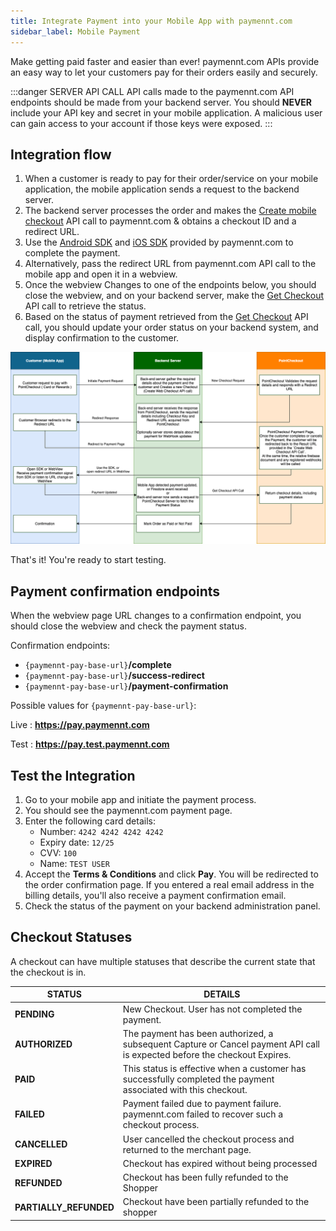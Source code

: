 ```yaml
---
title: Integrate Payment into your Mobile App with paymennt.com
sidebar_label: Mobile Payment
---
```


Make getting paid faster and easier than ever! paymennt.com APIs provide an easy way to let your customers pay for their orders easily and securely.

:::danger SERVER API CALL
API calls made to the paymennt.com API endpoints should be made from your backend server. You should **NEVER** include your API key and secret in your mobile application. A malicious user can gain access to your account if those keys were exposed.
:::

## Integration flow
 
1. When a customer is ready to pay for their order/service on your mobile application, the mobile application sends a request to the backend server.
2. The backend server processes the order and makes the [Create mobile checkout](/api/#operation/create-mobile-checkout) API call to paymennt.com & obtains a checkout ID and a redirect URL.
3. Use the [Android SDK](/docs/integrate/sdks/android) and [iOS SDK](/docs/integrate/sdks/ios) provided by paymennt.com to complete the payment.
4. Alternatively, pass the redirect URL from paymennt.com API call to the mobile app and open it in a webview.
5. Once the webview Changes to one of the endpoints below, you should close the webview, and on your backend server, make  the [Get Checkout](/api/#operation/get-checkout) API call to retrieve the status.
6. Based on the status of payment retrieved from the [Get Checkout](/api/#operation/get-checkout) API call, you should update your order status on your backend system, and display confirmation to the customer.

![Mobile integration flow](/img/docs/integrate/merchant-api/mobile-payment-flow.png)

That's it! You're ready to start testing.

## Payment confirmation endpoints

When the webview page URL changes to a confirmation endpoint, you should close the webview and check the payment status. 

Confirmation endpoints:

* `{paymennt-pay-base-url}`**/complete**
* `{paymennt-pay-base-url}`**/success-redirect**
* `{paymennt-pay-base-url}`**/payment-confirmation**

Possible values for `{paymennt-pay-base-url}`:

Live : **https://pay.paymennt.com**

Test : **https://pay.test.paymennt.com**


## Test the Integration

1. Go to your mobile app and initiate the payment process.
2. You should see the paymennt.com payment page.
3. Enter the following card details:
    * Number: `4242 4242 4242 4242`
    * Expiry date: `12/25`
    * CVV: `100`
    * Name: `TEST USER`
4. Accept the **Terms & Conditions** and click **Pay**. You will be redirected to the order confirmation page. If you entered a real email address in the billing details, you'll also receive a payment confirmation email.
5. Check the status of the payment on your backend administration panel.

## Checkout Statuses

A checkout can have multiple statuses that describe the current state that the checkout is in.

| STATUS                  | DETAILS |
|--                       |--|
| **PENDING**             | New Checkout. User has not completed the payment. |
| **AUTHORIZED**          | The payment has been authorized, a subsequent Capture or Cancel payment API call is expected before the checkout Expires. |
| **PAID**                | This status is effective when a customer has successfully completed the payment associated with this checkout. |
| **FAILED**              | Payment failed due to payment failure. paymennt.com failed to recover such a checkout process. |
| **CANCELLED**           | User cancelled the checkout process and returned to the merchant page. |
| **EXPIRED**             | Checkout has expired without being processed |
| **REFUNDED**            | Checkout has been fully refunded to the Shopper |
| **PARTIALLY_REFUNDED**  | Checkout have been partially refunded to the shopper |

